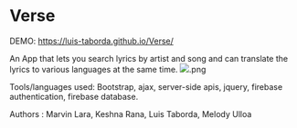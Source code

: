 # Verse
DEMO: https://luis-taborda.github.io/Verse/

An App that lets you search lyrics by artist and song and can translate the lyrics to various languages at the same time.
![](Screenshot%20(45)).png

Tools/languages used: 
Bootstrap, ajax, server-side apis, jquery, firebase authentication, firebase database.

Authors : 
Marvin Lara, Keshna Rana, Luis Taborda, Melody Ulloa
